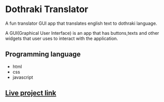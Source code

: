 # Dothraki Translator

A fun translator GUI app that translates english text to dothraki language.

A GUI(Graphical User Interface) is an app that has buttons,texts and other widgets that user uses to interact with the application.

## Programming language
- html
- css
- javascript

## [Live project link](https://div-dothraki-translator.netlify.app/)